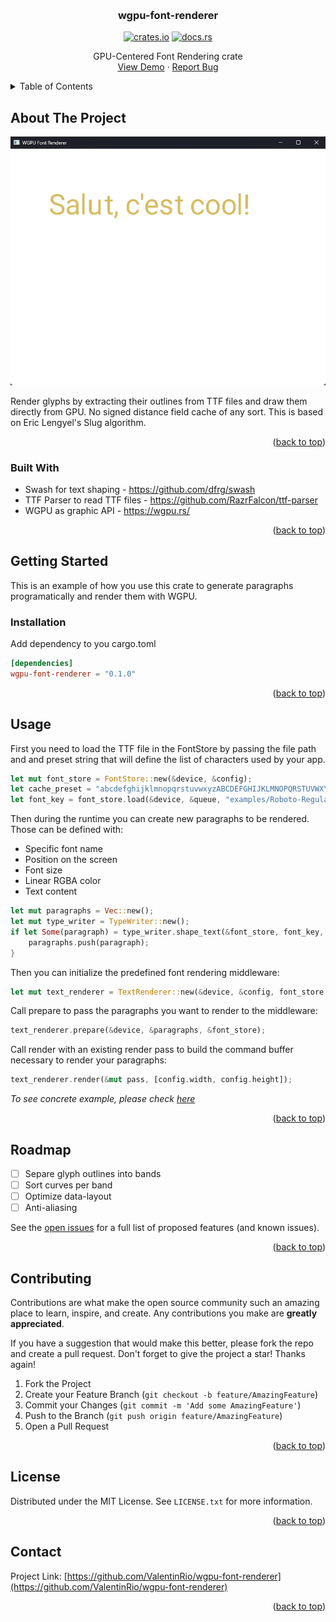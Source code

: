<a name="readme-top"></a>

<!-- PROJECT LOGO -->
<br />
<div align="center">

<h3 align="center">wgpu-font-renderer</h3>
  <div align="center">
    <a href="https://crates.io/crates/wgpu-font-renderer"><img src="https://img.shields.io/crates/v/wgpu-font-renderer.svg?label=wgpu-font-renderer" alt="crates.io"></a>
    <a href="https://docs.rs/wgpu-font-renderer"><img src="https://docs.rs/wgpu-font-renderer/badge.svg" alt="docs.rs"></a>
  </div>
  <p align="center">
    GPU-Centered Font Rendering crate
    <br />
    <a href="https://github.com/ValentinRio/wgpu-font-renderer/tree/main/examples">View Demo</a>
    ·
    <a href="https://github.com/ValentinRio/wgpu-font-renderer/issues">Report Bug</a>
  </p>
</div>



<!-- TABLE OF CONTENTS -->
<details>
  <summary>Table of Contents</summary>
  <ol>
    <li>
      <a href="#about-the-project">About The Project</a>
      <ul>
        <li><a href="#built-with">Built With</a></li>
      </ul>
    </li>
    <li>
      <a href="#getting-started">Getting Started</a>
      <ul>
        <li><a href="#installation">Installation</a></li>
      </ul>
    </li>
    <li><a href="#usage">Usage</a></li>
    <li><a href="#roadmap">Roadmap</a></li>
    <li><a href="#contributing">Contributing</a></li>
    <li><a href="#license">License</a></li>
    <li><a href="#contact">Contact</a></li>
  </ol>
</details>



<!-- ABOUT THE PROJECT -->
## About The Project

[![Product Name Screen Shot][product-screenshot]](https://example.com)

Render glyphs by extracting their outlines from TTF files and draw them directly from GPU. No signed distance field cache of any sort. This is based on Eric Lengyel's Slug algorithm.

<p align="right">(<a href="#readme-top">back to top</a>)</p>



### Built With

* Swash for text shaping - https://github.com/dfrg/swash
* TTF Parser to read TTF files - https://github.com/RazrFalcon/ttf-parser
* WGPU as graphic API - https://wgpu.rs/

<p align="right">(<a href="#readme-top">back to top</a>)</p>



<!-- GETTING STARTED -->
## Getting Started

This is an example of how you use this crate to generate paragraphs programatically and render them with WGPU.

### Installation

Add dependency to you cargo.toml

```toml
[dependencies]
wgpu-font-renderer = "0.1.0"
```

<p align="right">(<a href="#readme-top">back to top</a>)</p>



<!-- USAGE EXAMPLES -->
## Usage

First you need to load the TTF file in the FontStore by passing the file path and and preset string that will define the list of characters used by your app.

```rust
let mut font_store = FontStore::new(&device, &config);
let cache_preset = "abcdefghijklmnopqrstuvwxyzABCDEFGHIJKLMNOPQRSTUVWXYZ0123456789,;:!ù*^$=)àç_è-('\"é&²<>+°§/.? ";
let font_key = font_store.load(&device, &queue, "examples/Roboto-Regular.ttf", cache_preset).expect("Couldn't load the font");
```

Then during the runtime you can create new paragraphs to be rendered. Those can be defined with:
- Specific font name
- Position on the screen
- Font size
- Linear RGBA color
- Text content

```rust
let mut paragraphs = Vec::new();
let mut type_writer = TypeWriter::new();
if let Some(paragraph) = type_writer.shape_text(&font_store, font_key, [100., 100.], 72, [0.68, 0.5, 0.12, 1.], "Salut, c'est cool!") {
    paragraphs.push(paragraph);
}
```

Then you can initialize the predefined font rendering middleware:

```rust
let mut text_renderer = TextRenderer::new(&device, &config, font_store.atlas());
```

Call prepare to pass the paragraphs you want to render to the middleware:

```rust
text_renderer.prepare(&device, &paragraphs, &font_store);
```

Call render with an existing render pass to build the command buffer necessary to render your paragraphs:

```rust
text_renderer.render(&mut pass, [config.width, config.height]);
```

_To see concrete example, please check [here](https://github.com/ValentinRio/wgpu-font-renderer/tree/main/examples)_

<p align="right">(<a href="#readme-top">back to top</a>)</p>



<!-- ROADMAP -->
## Roadmap

- [ ] Separe glyph outlines into bands
- [ ] Sort curves per band
- [ ] Optimize data-layout
- [ ] Anti-aliasing

See the [open issues](https://github.com/ValentinRio/wgpu-font-renderer/issues) for a full list of proposed features (and known issues).

<p align="right">(<a href="#readme-top">back to top</a>)</p>



<!-- CONTRIBUTING -->
## Contributing

Contributions are what make the open source community such an amazing place to learn, inspire, and create. Any contributions you make are **greatly appreciated**.

If you have a suggestion that would make this better, please fork the repo and create a pull request.
Don't forget to give the project a star! Thanks again!

1. Fork the Project
2. Create your Feature Branch (`git checkout -b feature/AmazingFeature`)
3. Commit your Changes (`git commit -m 'Add some AmazingFeature'`)
4. Push to the Branch (`git push origin feature/AmazingFeature`)
5. Open a Pull Request

<p align="right">(<a href="#readme-top">back to top</a>)</p>



<!-- LICENSE -->
## License

Distributed under the MIT License. See `LICENSE.txt` for more information.

<p align="right">(<a href="#readme-top">back to top</a>)</p>



<!-- CONTACT -->
## Contact

Project Link: [https://github.com/ValentinRio/wgpu-font-renderer](https://github.com/ValentinRio/wgpu-font-renderer)

<p align="right">(<a href="#readme-top">back to top</a>)</p>


<!-- MARKDOWN LINKS & IMAGES -->
<!-- https://www.markdownguide.org/basic-syntax/#reference-style-links -->
[issues-url]: https://github.com/ValentinRio/wgpu-font-renderer/issues
[license-url]: https://github.com/ValentinRio/wgpu-font-renderer/blob/main/LICENSE.txt
[product-screenshot]: examples/screenshot.png

